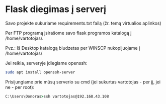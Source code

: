 # Flask diegimas į serverį

Savo projekte sukuriame requirements.txt failą (žr. temą virtualios aplinkos)

Per FTP programą įsirašome savo flask programos katalogą į /home/vartotojas/.

Pvz.:
Iš Desktop katalogą biudzetas per WINSCP nukopijuojame į /home/vartotojas/

Jei reikia, serveryje įdiegiame openssh:
```bash
sudo apt install openssh-server
```

Prisijungiame prie mūsų serverio su cmd (jei sukurtas vartotojas - per jį, jei ne - per root):
```cmd
C:\Users\Donoras>ssh vartotojas@192.168.43.108
```